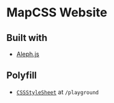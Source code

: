 # MapCSS Website

## Built with

- [Aleph.js](https://alephjs.org/)

## Polyfill

- [`CSSStyleSheet`](https://github.com/calebdwilliams/construct-style-sheets) at
  `/playground`
